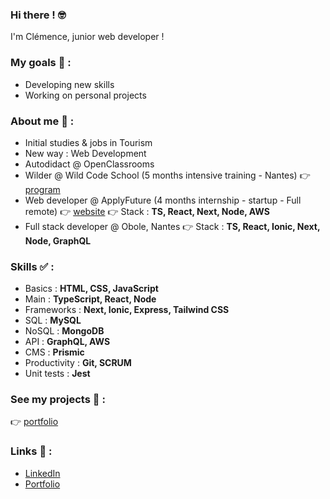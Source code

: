 ### Hi there ! 🤓
<p>I'm Clémence, junior web developer !</p>

### My goals 🎯 :
* Developing new skills
* Working on personal projects

### About me 👩 :
* Initial studies & jobs in Tourism
* New way : Web Development
* Autodidact @ OpenClassrooms
* Wilder @ Wild Code School (5 months intensive training - Nantes) 👉 [program](https://www.wildcodeschool.com/en-GB/courses/web-development-course-full-time/nantes)
* Web developer @ ApplyFuture (4 months internship - startup - Full remote) 👉 [website](https://www.applyfuture.com/fr) 👉 Stack : **TS, React, Next, Node, AWS**
* Full stack developer @ Obole, Nantes 👉 Stack : **TS, React, Ionic, Next, Node, GraphQL**

### Skills ✅ :
* Basics : **HTML, CSS, JavaScript**
* Main : **TypeScript, React, Node**
* Frameworks : **Next, Ionic, Express, Tailwind CSS**
* SQL : **MySQL**
* NoSQL : **MongoDB**
* API : **GraphQL, AWS**
* CMS : **Prismic**
* Productivity : **Git, SCRUM**
* Unit tests : **Jest**

### See my projects 🚀 :
👉 [portfolio](https://clemence-pirault.vercel.app/portfolio)

### Links 🔗 :
* [LinkedIn](https://www.linkedin.com/in/clemence-pirault/)
* [Portfolio](https://clemence-pirault.vercel.app/)
